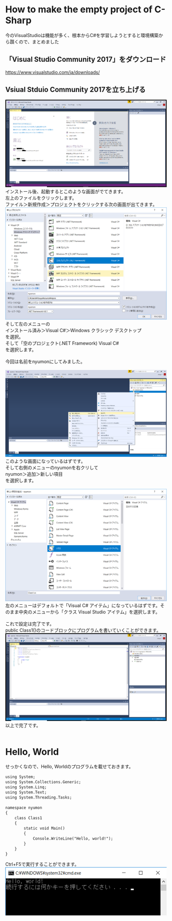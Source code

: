 # How to make the empty project of C-Sharp
今のVisualStudioは機能が多く、根本からC#を学習しようとすると環境構築から躓くので、まとめました

## 「Visual Studio Community 2017」をダウンロード
https://www.visualstudio.com/ja/downloads/

## Vsiual Stduio Community 2017を立ち上げる
![](https://github.com/AtsuyaKoike/How-to-make-the-empty-project-of-C-Sharp/blob/master/cshapsetup1.png)
インストール後、起動するとこのような画面がでてきます。<br>
左上のファイルをクリックします。<br>
ファイル＞新規作成＞プロジェクトをクリックする次の画面が出てきます。<br>
![](https://github.com/AtsuyaKoike/How-to-make-the-empty-project-of-C-Sharp/blob/master/cshapsetup2.png)
そして左のメニューの<br>
インストール済み＞Visual C#＞Windows クラシック デスクトップ<br>
を選択。<br>
そして「空のプロジェクト(.NET Framework) Visual C#<br>
を選択します。<br>
<br>
今回は名前をnyumonにしてみました。<br>
<br>
![](https://github.com/AtsuyaKoike/How-to-make-the-empty-project-of-C-Sharp/blob/master/cshapsetup3.png)
このような画面になっているはずです。<br>
そして右側のメニューのnyumonを右クリして<br>
nyumon＞追加＞新しい項目<br>
を選択します。<br>
<br>
![](https://github.com/AtsuyaKoike/How-to-make-the-empty-project-of-C-Sharp/blob/master/cshapsetup4.png)
左のメニューはデフォルトで「Visual C# アイテム」になっているはずです。そのまま中央のメニューから「クラス Visual Studio アイテム」を選択します。<br>
<br>
これで設定は完了です。<br>
public Class1()のコードブロックにプログラムを書いていくことができます。<br>
![](https://github.com/AtsuyaKoike/How-to-make-the-empty-project-of-C-Sharp/blob/master/cshapsetup5.png)
<br>
以上で完了です。<br>
<br>
# Hello, World 
せっかくなので、Hello, Worldのプログラムを載せておきます。
```
using System;
using System.Collections.Generic;
using System.Linq;
using System.Text;
using System.Threading.Tasks;

namespace nyumon
{
    class Class1
    {
        static void Main()
        {
            Console.WriteLine("Hello, world!"); 
        }
    }
}
```
Ctrl+F5で実行することができます。<br>
![](https://github.com/AtsuyaKoike/How-to-make-the-empty-project-of-C-Sharp/blob/master/cshapsetup6.png)
